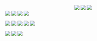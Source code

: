 <center>
  <img src="https://img.shields.io/badge/HTML5-E34F26?style=flat-square&logo=HTML5&logoColor=white"/><a/>
<img src="https://img.shields.io/badge/Figma-F24E1E?style=flat-square&logo=Figma&logoColor=white"/><a/>
<img src="https://img.shields.io/badge/Swift-FA7343?style=flat-square&logo=Swift&logoColor=white"/><a/>
</center>
<img src="https://img.shields.io/badge/Firebase-FFCA28?style=flat-square&logo=Firebase&logoColor=black"/><a/>
<img src="https://img.shields.io/badge/JavaScript-F7DF1E?style=flat-square&logo=Javascript&logoColor=black"/><a/>
<img src="https://img.shields.io/badge/MongoDB-47A248?style=flat-square&logo=MongoDB&logoColor=white"/>
<img src="https://img.shields.io/badge/C-A8B9CC?style=flat-square&logo=C&logoColor=black"/><a/>

<img src="https://img.shields.io/badge/React-61DAFB?style=flat-square&logo=React&logoColor=black"/><a/>
<img src="https://img.shields.io/badge/CSS3-1572B6?style=flat-square&logo=CSS3&logoColor=white"/><a/>
<img src="https://img.shields.io/badge/Python-3776AB?style=flat-square&logo=Python&logoColor=white"/><a/>
<img src="https://img.shields.io/badge/Java-007396?style=flat-square&logo=Java&logoColor=white"/><a/>
<img src="https://img.shields.io/badge/Bootstrap-7952B3?style=flat-square&logo=Bootstrap&logoColor=white"/><a/>

<img src="https://img.shields.io/badge/Django-092E20?style=flat-square&logo=Django&logoColor=white"/><a/>
<img src="https://img.shields.io/badge/Flask-000000?style=flat-square&logo=Flask&logoColor=white"/><a/>
<img src="https://img.shields.io/badge/AWS-232F3E?style=flat-square&logo=AmazonAWS&logoColor=white"/><a/>

